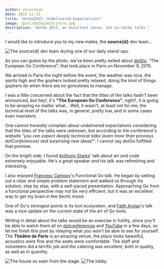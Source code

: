 ```yaml
---
author: alcortesm
date: 2015-11-13
title: "dotGo2015: Undelivered Expectations"
image: /post/dotGo2015/intro.jpg
description: "dotGo 2015, an excellent venue, not-so-techy talks."
---
```


I would like to introduce you to my new mates, the **source{d}** dev team...

![The source{d} dev team during one of our daily stand-ups.](/post/dotGo2015/dev-team.jpg)

As you can guess by the photo, we've been pretty exited about [dotGo](http://www.dotgo.eu/), "The European Go Conference", that took place in Paris on November 9, 2015.

We arrived in Paris the night before the event, the weather was nice, the spirits high and the gophers looked pretty relaxed, doing the kind of things gophers do when there are no goroutines to manage.

I was a little concerned about the fact that the titles of the talks hadn't been announced, but hey!, it's **"The European Go Conference"**, right?, it is going to be amazing no matter what... Well, it wasn't, at least not for me; the technical level of the talks was, in general, pretty low, and in some cases even inexistent.

One cannot honestly complain about undelivered expectations considering that the titles of the talks were unknown, but according to the conference's website *"you can expect deeply technical talks (even more than previous dotConferences) and surprising new ideas!"*. I cannot say dotGo fulfilled that promise. 

On the bright side, I found [Anthony Starks](https://github.com/ajstarks)' talk about art and code extremely enjoyable. He's a great speaker and his talk was refreshing and interesting.  

I also enjoyed [Francesc Campoy](https://github.com/campoy)'s Functional Go talk. He began by setting out a clear and simple problem statement and walked us through his solution, step by step, with a well-paced presentation.  Approaching Go from a functional perspective may not be very efficient, but it was an excellent way to get my brain in the (tech) mood.

One of Go's strongest points is its tool ecosystem, and [Fatih Arslan](https://github.com/fatih)'s talk was a nice update on the current state of the art of Go tools.

Writing in detail about the talks would be an exercise in futility, since you'll be able to watch them all on [dotconferences](http://www.dotconferences.eu/) and [YouTube](http://www.youtube.com) in a few days, so let me finish this post by relaying what you won't be able to see for yourself. The **Théâtre de Paris** is an amazing venue, the place looks beautiful, acoustics were fine and the seats were comfortable. The staff and volunteers did a terrific job and the catering was excellent, both in quality, as well as in quantity. 

![The house as seen from the stage.](/post/dotGo2015/venue.jpg)
![The lobby.](/post/dotGo2015/food.jpg)
